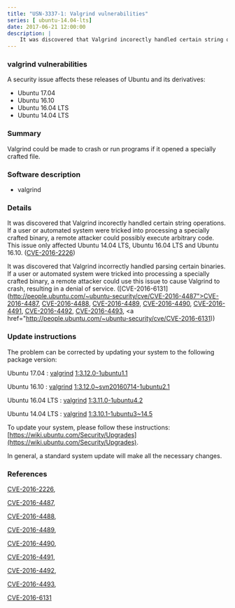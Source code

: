 ```yaml
---
title: "USN-3337-1: Valgrind vulnerabilities"
series: [ ubuntu-14.04-lts]
date: 2017-06-21 12:00:00
description: |
    It was discovered that Valgrind incorectly handled certain string operations. If a user or automated system were tricked into processing a specially crafted binary, a remote attacker could possibly execute arbitrary code. This issue only affected Ubuntu 14.04 LTS, Ubuntu 16.04 LTS and Ubuntu 16.10. ([CVE-2016-2226](http://people.ubuntu.com/~ubuntu-security/cve/CVE-2016-2226))
--- 
```

 
 


### valgrind vulnerabilities

A security issue affects these releases of Ubuntu and its derivatives:

* Ubuntu 17.04
* Ubuntu 16.10
* Ubuntu 16.04 LTS
* Ubuntu 14.04 LTS

### Summary

Valgrind could be made to crash or run programs if it opened a specially crafted file.

### Software description

* valgrind 

### Details

It was discovered that Valgrind incorectly handled certain string operations. If a user or automated system were tricked into processing a specially crafted binary, a remote attacker could possibly execute arbitrary code. This issue only affected Ubuntu 14.04 LTS, Ubuntu 16.04 LTS and Ubuntu 16.10. ([CVE-2016-2226](http://people.ubuntu.com/~ubuntu-security/cve/CVE-2016-2226))

It was discovered that Valgrind incorrectly handled parsing certain binaries. If a user or automated system were tricked into processing a specially crafted binary, a remote attacker could use this issue to cause Valgrind to crash, resulting in a denial of service. ([CVE-2016-6131](http://people.ubuntu.com/~ubuntu-security/cve/CVE-2016-4487">CVE-2016-4487</a>, <a href="http://people.ubuntu.com/~ubuntu-security/cve/CVE-2016-4488">CVE-2016-4488</a>, <a href="http://people.ubuntu.com/~ubuntu-security/cve/CVE-2016-4489">CVE-2016-4489</a>, <a href="http://people.ubuntu.com/~ubuntu-security/cve/CVE-2016-4490">CVE-2016-4490</a>, <a href="http://people.ubuntu.com/~ubuntu-security/cve/CVE-2016-4491">CVE-2016-4491</a>, <a href="http://people.ubuntu.com/~ubuntu-security/cve/CVE-2016-4492">CVE-2016-4492</a>, <a href="http://people.ubuntu.com/~ubuntu-security/cve/CVE-2016-4493">CVE-2016-4493</a>, <a href="http://people.ubuntu.com/~ubuntu-security/cve/CVE-2016-6131)) 

### Update instructions

The problem can be corrected by updating your system to the following package version:

Ubuntu 17.04
 : [valgrind](https://launchpad.net/ubuntu/+source/valgrind) <span> [1:3.12.0-1ubuntu1.1](https://launchpad.net/ubuntu/+source/valgrind/1:3.12.0-1ubuntu1.1) </span> 

Ubuntu 16.10
 : [valgrind](https://launchpad.net/ubuntu/+source/valgrind) <span> [1:3.12.0~svn20160714-1ubuntu2.1](https://launchpad.net/ubuntu/+source/valgrind/1:3.12.0~svn20160714-1ubuntu2.1) </span> 

Ubuntu 16.04 LTS
 : [valgrind](https://launchpad.net/ubuntu/+source/valgrind) <span> [1:3.11.0-1ubuntu4.2](https://launchpad.net/ubuntu/+source/valgrind/1:3.11.0-1ubuntu4.2) </span> 

Ubuntu 14.04 LTS
 : [valgrind](https://launchpad.net/ubuntu/+source/valgrind) <span> [1:3.10.1-1ubuntu3~14.5](https://launchpad.net/ubuntu/+source/valgrind/1:3.10.1-1ubuntu3~14.5) </span> 

To update your system, please follow these instructions: [https://wiki.ubuntu.com/Security/Upgrades](https://wiki.ubuntu.com/Security/Upgrades).

In general, a standard system update will make all the necessary changes. 

### References

 
 [CVE-2016-2226](http://people.ubuntu.com/~ubuntu-security/cve/CVE-2016-2226), 

 [CVE-2016-4487](http://people.ubuntu.com/~ubuntu-security/cve/CVE-2016-4487), 

 [CVE-2016-4488](http://people.ubuntu.com/~ubuntu-security/cve/CVE-2016-4488), 

 [CVE-2016-4489](http://people.ubuntu.com/~ubuntu-security/cve/CVE-2016-4489), 

 [CVE-2016-4490](http://people.ubuntu.com/~ubuntu-security/cve/CVE-2016-4490), 

 [CVE-2016-4491](http://people.ubuntu.com/~ubuntu-security/cve/CVE-2016-4491), 

 [CVE-2016-4492](http://people.ubuntu.com/~ubuntu-security/cve/CVE-2016-4492), 

 [CVE-2016-4493](http://people.ubuntu.com/~ubuntu-security/cve/CVE-2016-4493), 

 [CVE-2016-6131](http://people.ubuntu.com/~ubuntu-security/cve/CVE-2016-6131)
 

